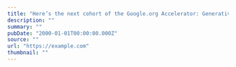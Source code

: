 ```yaml
---
title: "Here’s the next cohort of the Google.org Accelerator: Generative AI"
description: ""
summary: ""
pubDate: "2000-01-01T00:00:00.000Z"
source: ""
url: "https://example.com"
thumbnail: ""
---
```


